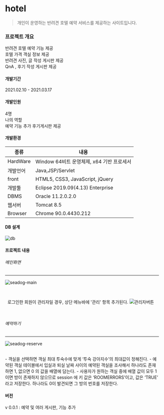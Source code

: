 # hotel

> 개인이 운영하는 반려견 호텔 예약 서비스를 제공하는 사이트입니다. 

### 프로젝트 개요

반려견 호텔 예약 기능 제공 <br>
호텔 가격 객실 정보 제공<br>
반려견 사진, 글 작성 게시판 제공 <br>
QnA , 후기 작성 게시판 제공 <br>

#### 개발기간
2021.02.10 - 2021.03.17
#### 개발인원 
4명<br>
나의 역할 <br>
예약 기능 추가 
후기게시판 제공 
#### 개발환경
| 종류 | 내용
|----| ----- | 
| HardWare | Window 64비트 운영체제, x64 기반 프로세서
| 개발언어 | Java,JSP/Servlet|
| front | HTML5, CSS3, JavaScript, jQuery
| 개발툴 | Eclipse 2019.09(4.13) Enterprise|
| DBMS | Oracle 11.2.0.2.0|
| 웹서버 | Tomcat 8.5 |
| Browser| Chrome 90.0.4430.212

#### DB 설계
![db](https://user-images.githubusercontent.com/85010698/120094542-e601e280-c15b-11eb-872d-d72a8966c51b.png)


#### 프로젝트 내용
###### 메인화면 <br>
<hr/>

![seadog-main](https://user-images.githubusercontent.com/85010698/120109573-f68a7b00-c1a4-11eb-8baf-4a6d8676ee52.gif)

<br/>

&nbsp; 로그인한 회원이 관리자일 경우, 상단 메뉴바에 '관리' 항목 추가된다. 
![관리자버튼](https://user-images.githubusercontent.com/85010698/120111729-0a86aa80-c1ae-11eb-9a16-d3a8ee88cf67.png)

<br>

###### 예약하기 <br>
<hr/>

![seadog-reserve](https://user-images.githubusercontent.com/85010698/120110202-82050b80-c1a7-11eb-8875-d83202774abe.gif)

<br/>
- 객실을 선택하면 객실 최대 투숙수에 맞게 ‘투숙 강아지수’의 최대값이 정해진다.
- 예약된 객실 테이블에서 입실과 퇴실 날짜 사이의 예약된 객실을 조사해서 하나라도 존재하면 1, 없으면 0 의 값을 배열에 담는다. 
- 사용자가 원하는 객실 중에 배열 값이 모두 1이면 방이 존재하지 않으므로 session 에 키 값은 ‘ROOMERRORS’이고, 값은 ‘TRUE’ 라고 저장한다.                                               하나라도 0이 발견되면 그 방의 번호를 저장한다.






#### 버전
v 0.0.1 : 예약 및 여러 게시판,  기능 추가

